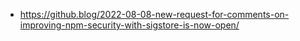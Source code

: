 - https://github.blog/2022-08-08-new-request-for-comments-on-improving-npm-security-with-sigstore-is-now-open/